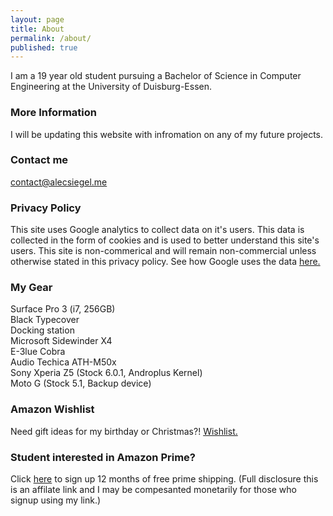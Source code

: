 ```yaml
---
layout: page
title: About
permalink: /about/
published: true
---
```


I am a 19 year old student pursuing a Bachelor of Science in Computer Engineering at the University of Duisburg-Essen.   

### More Information

I will be updating this website with infromation on any of my future projects.

### Contact me

[contact@alecsiegel.me](mailto:contact@alecsiegel.me)

### Privacy Policy
This site uses Google analytics to collect data on it's users. This data is collected in the form of cookies and is used to better understand this site's users. This site is non-commerical and will remain non-commercial unless otherwise stated in this privacy policy.
See how Google uses the data [here.](https://www.google.com/policies/privacy/partners/)

### My Gear
Surface Pro 3 (i7, 256GB)      
Black Typecover  
Docking station  
Microsoft Sidewinder X4   
E-3lue Cobra    
Audio Techica ATH-M50x    
Sony Xperia Z5 (Stock 6.0.1, Androplus Kernel)    
Moto G (Stock 5.1, Backup device)   

### Amazon Wishlist
Need gift ideas for my birthday or Christmas?!
[Wishlist.](https://www.amazon.de/gp/registry/wishlist/3KPZ3C37R1TDB/ref=cm_wl_list_o_2?)
### Student interested in Amazon Prime?
Click [here](https://www.amazon.de/gp/student/signup/info?ie=UTF8&refcust=HIPS7EDGROCWWG6TK4AL6UU3VE&ref_type=generic&ref=amzn_st_de_ref_generic) to sign up 12 months of free prime shipping. (Full disclosure this is an affilate link and I may be compesanted monetarily for those who signup using my link.)
